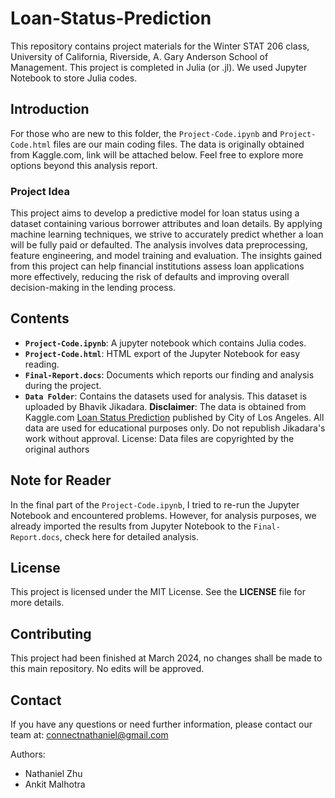 # Loan-Status-Prediction
This repository contains project materials for the Winter STAT 206 class, University of California, Riverside, A. Gary Anderson School of Management. This project is completed in Julia (or .jl). We used Jupyter Notebook to store Julia codes.

## Introduction
For those who are new to this folder, the `Project-Code.ipynb` and `Project-Code.html` files are our main coding files. The data is originally obtained from Kaggle.com, link will be attached below. Feel free to explore more options beyond this analysis report.

### Project Idea
This project aims to develop a predictive model for loan status using a dataset containing various borrower attributes and loan details. By applying machine learning techniques, we strive to accurately predict whether a loan will be fully paid or defaulted. The analysis involves data preprocessing, feature engineering, and model training and evaluation. The insights gained from this project can help financial institutions assess loan applications more effectively, reducing the risk of defaults and improving overall decision-making in the lending process.

## Contents
- **`Project-Code.ipynb`**: A jupyter notebook which contains Julia codes.
- **`Project-Code.html`**: HTML export of the Jupyter Notebook for easy reading.
- **`Final-Report.docs`**: Documents which reports our finding and analysis during the project.
- **`Data Folder`**: Contains the datasets used for analysis. This dataset is uploaded by Bhavik Jikadara. **Disclaimer**: The data is obtained from Kaggle.com [Loan Status Prediction](https://www.kaggle.com/datasets/bhavikjikadara/loan-status-prediction/code) published by City of Los Angeles. All data are used for educational purposes only. Do not republish Jikadara's work without approval. License: Data files are copyrighted by the original authors

## Note for Reader
In the final part of the `Project-Code.ipynb`, I tried to re-run the Jupyter Notebook and encountered problems. However, for analysis purposes, we already imported the results from Jupyter Notebook to the `Final-Report.docs`, check here for detailed analysis.

## License
This project is licensed under the MIT License. See the **LICENSE** file for more details.

## Contributing
This project had been finished at March 2024, no changes shall be made to this main repository. No edits will be approved.

## Contact
If you have any questions or need further information, please contact our team at: connectnathaniel@gmail.com

Authors:
- Nathaniel Zhu
- Ankit Malhotra
